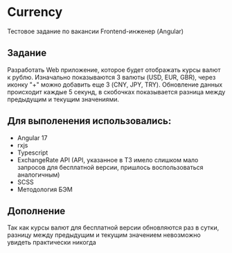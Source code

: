 # Currency

Тестовое задание по вакансии Frontend-инженер (Angular)

## Задание

Разработать Web приложение, которое будет отображать курсы валют к рублю. 
Изначально показываются 3 валюты (USD, EUR, GBR),
через иконку "+" можно добавить еще 3 (CNY, JPY,
TRY).
Обновление данных происходит каждые 5 секунд, в
скобочках показывается разница между предыдущим
и текущим значениями.

## Для выполенения использовались:

- Angular 17
- rxjs
- Typescript
- ExchangeRate API 
(API, указанное в ТЗ имело слишком мало запросов для бесплатной версии, 
пришлось воспользоваться аналогичным)
- SCSS
- Методология БЭМ

## Дополнение

Так как курсы валют для бесплатной версии обновляются раз в сутки,
разницу между предыдущим и текущим значением невозможно увидеть практически никогда
